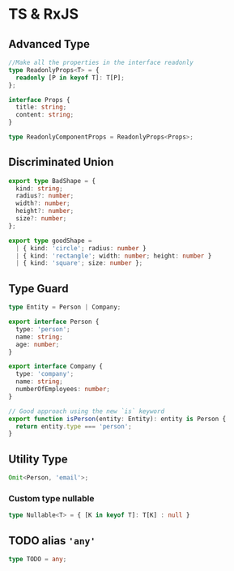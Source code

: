 # TS & RxJS

## Advanced Type

```typescript
//Make all the properties in the interface readonly
type ReadonlyProps<T> = {
  readonly [P in keyof T]: T[P];
};

interface Props {
  title: string;
  content: string;
}

type ReadonlyComponentProps = ReadonlyProps<Props>;
```

## Discriminated Union

```typescript
export type BadShape = {
  kind: string;
  radius?: number;
  width?: number;
  height?: number;
  size?: number;
};

export type goodShape =
  | { kind: 'circle'; radius: number }
  | { kind: 'rectangle'; width: number; height: number }
  | { kind: 'square'; size: number };
```

## Type Guard

```typescript
type Entity = Person | Company;

export interface Person {
  type: 'person';
  name: string;
  age: number;
}

export interface Company {
  type: 'company';
  name: string;
  numberOfEmployees: number;
}

// Good approach using the new `is` keyword
export function isPerson(entity: Entity): entity is Person {
  return entity.type === 'person';
}
```

## Utility Type

```typescript
Omit<Person, 'email'>;
```

### Custom type nullable

```typescript
type Nullable<T> = { [K in keyof T]: T[K] : null }
```

## TODO alias `'any'`

```typescript
type TODO = any;
```

